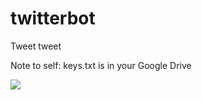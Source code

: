 # twitterbot
Tweet tweet

Note to self: keys.txt is in your Google Drive

![](https://github.com/actions/hello-world/workflows/Greet%20Everyone/badge.svg)
